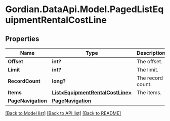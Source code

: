 # Gordian.DataApi.Model.PagedListEquipmentRentalCostLine
## Properties

Name | Type | Description | Notes
------------ | ------------- | ------------- | -------------
**Offset** | **int?** | The offset. | [optional] 
**Limit** | **int?** | The limit. | [optional] 
**RecordCount** | **long?** | The record count. | [optional] 
**Items** | [**List&lt;EquipmentRentalCostLine&gt;**](EquipmentRentalCostLine.md) | The items. | [optional] 
**PageNavigation** | [**PageNavigation**](PageNavigation.md) |  | [optional] 

[[Back to Model list]](../README.md#documentation-for-models) [[Back to API list]](../README.md#documentation-for-api-endpoints) [[Back to README]](../README.md)

